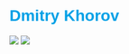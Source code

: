  <h1 style="font-family: Arial,serif ; color: #00a1e6">Dmitry Khorov</h1>

<img src="https://lambent-pie-10abd7.netlify.app/u.jpg" onclick="window.open(https://github.com/DKhorov/SQH)">
<img src="https://664399d68e5be70e74605939--tubular-belekoy-e9b520.netlify.app/%D0%B8%D0%B7%D0%BE%D0%B1%D1%80%D0%B0%D0%B6%D0%B5%D0%BD%D0%B8%D0%B5_viber_2024-05-08_22-10-39-549.jpg">
